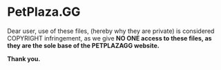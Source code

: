 # PetPlaza.GG

Dear user, use of these files, (hereby why they are private) is considered COPYRIGHT infringement, as we give <strong> NO ONE <strong> access to these files, as they are the sole base of the PETPLAZAGG website.

Thank you.

